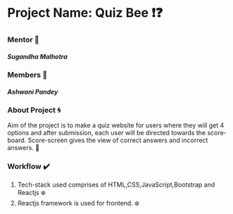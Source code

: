 # Project Name: Quiz Bee ❗❓

### Mentor 🍁
##### Sugandha Malhotra

### Members 🌼
##### Ashwani Pandey

### About Project 🌀
<p>
Aim of the project is to make a quiz website for users where they will get 4 options and after submission, each user will be
directed towards the score-board. Score-screen gives the view of correct answers and incorrect answers. 🔷 

### Workflow ✔️
1. Tech-stack used comprises of HTML,CSS,JavaScript,Bootstrap and Reactjs ❄️
2. Reactjs framework is used for frontend. ❄️
